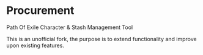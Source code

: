 Procurement
===========

Path Of Exile Character &amp; Stash Management Tool

This is an unofficial fork, the purpose is to extend functionality and improve upon existing features.
